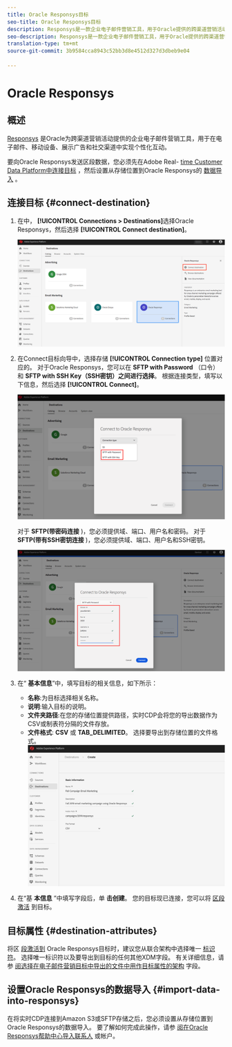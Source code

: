 ```yaml
---
title: Oracle Responsys目标
seo-title: Oracle Responsys目标
description: Responsys是一款企业电子邮件营销工具，用于Oracle提供的跨渠道营销活动，用于在电子邮件、移动设备、展示广告和社交渠道之间实现个性化互动。
seo-description: Responsys是一款企业电子邮件营销工具，用于Oracle提供的跨渠道营销活动，用于在电子邮件、移动设备、展示广告和社交渠道之间实现个性化互动。
translation-type: tm+mt
source-git-commit: 3b9584cca8943c52bb3d8e4512d327d3dbeb9e04

---
```



# Oracle Responsys

## 概述

[Responsys](https://www.oracle.com/marketingcloud/products/cross-channel-orchestration/) 是Oracle为跨渠道营销活动提供的企业电子邮件营销工具，用于在电子邮件、移动设备、展示广告和社交渠道中实现个性化互动。

要向Oracle Responsys发送区段数据，您必须先在Adobe Real- [time Customer Data Platform中连接目标](#connect-destination) ，然后设置从存储位置到Oracle Responsys的 [数据导入](#import-data-into-responsys) 。

## 连接目标 {#connect-destination}

1. 在中， **[!UICONTROL Connections > Destinations]**&#x200B;选择Oracle Responsys，然后选择 **[!UICONTROL Connect destination]**。

   ![连接到Responsys](/help/rtcdp/destinations/assets/connect-oracle-responsys.png)

1. 在Connect目标向导中，选择存储 **[!UICONTROL Connection type]** 位置对应的。 对于Oracle Responsys，您可以在 **SFTP with Password** （口令）和 **SFTP with SSH Key（SSH密钥）之间进行选择**。 根据连接类型，填写以下信息，然后选择 **[!UICONTROL Connect]**。

   ![设置Responsys向导](/help/rtcdp/destinations/assets/responsys-wizard.png)

   对于 **SFTP(带密码连接** )，您必须提供域、端口、用户名和密码。
对于 **SFTP(带有SSH密钥连接** )，您必须提供域、端口、用户名和SSH密钥。

   ![填写Responsys信息](/help/rtcdp/destinations/assets/responsys-step2.png)

1. 在“ **基本信息**”中，填写目标的相关信息，如下所示：
   * **名称**:为目标选择相关名称。
   * **说明**:输入目标的说明。
   * **文件夹路径**:在您的存储位置提供路径，实时CDP会将您的导出数据作为CSV或制表符分隔的文件存放。
   * **文件格式**: **CSV** 或 **TAB_DELIMITED**。 选择要导出到存储位置的文件格式。
   ![Responsys基本信息](/help/rtcdp/destinations/assets/responsys-basic-information.png)

1. 在“基 **本信息** ”中填写字段后，单 **击创建**。 您的目标现已连接，您可以将 [区段激活](/help/rtcdp/destinations/activate-destinations.md) 到目标。

## 目标属性 {#destination-attributes}

将区 [段激活到](/help/rtcdp/destinations/activate-destinations.md) Oracle Responsys目标时，建议您从联合架构中选择唯一 [标识符](https://www.adobe.io/apis/experienceplatform/home/profile-identity-segmentation/profile-identity-segmentation-services.html#!api-specification/markdown/narrative/technical_overview/unified_profile_architectural_overview/unified_profile_architectural_overview.md)。 选择唯一标识符以及要导出到目标的任何其他XDM字段。 有关详细信息，请参 [阅选择在电子邮件营销目标中导出的文件中用作目标属性的架构](/help/rtcdp/destinations/email-marketing-destinations.md#destination-attributes) 字段。

## 设置Oracle Responsys的数据导入 {#import-data-into-responsys}

在将实时CDP连接到Amazon S3或SFTP存储之后，您必须设置从存储位置到Oracle Responsys的数据导入。 要了解如何完成此操作，请参 [阅在Oracle Responsys帮助中心导入联系人](https://docs.oracle.com/cloud/latest/marketingcs_gs/OMCEA/Connect_WizardUpload.htm) 或帐户。